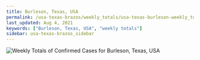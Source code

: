 ```yaml
---
title: Burleson, Texas, USA
permalink: /usa-texas-brazos/weekly_totals/usa-texas-burleson-weekly_totals.html
last_updated: Aug 4, 2021
keywords: ["Burleson, Texas, USA", "weekly totals"]
sidebar: usa-texas-brazos_sidebar
---
```


![Weekly Totals of Confirmed Cases for Burleson, Texas, USA](/covid_tracker/images/graphs/usa-texas-burleson-weekly_totals_graph.png)
